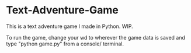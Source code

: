 # Text-Adventure-Game
This is a text adventure game I made in Python.  WIP.

To run the game, change your wd to wherever the game data is saved and type "python game.py" from a console/ terminal.
